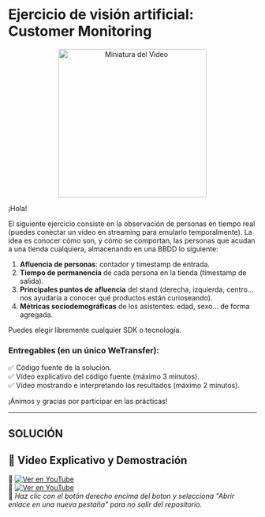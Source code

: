 # Ejercicio de visión artificial: Customer Monitoring
<p align="center">
  <img src="https://img.youtube.com/vi/hkDaiZUoAgA/hqdefault.jpg" alt="Miniatura del Video" width="300">
</p>

¡Hola!

El siguiente ejercicio consiste en la observación de personas en tiempo real (puedes conectar un vídeo en streaming para emularlo temporalmente). La idea es conocer cómo son, y cómo se comportan, las personas que acudan a una tienda cualquiera, almacenando en una BBDD lo siguiente:

1. **Afluencia de personas**: contador y timestamp de entrada.  
2. **Tiempo de permanencia** de cada persona en la tienda (timestamp de salida).  
3. **Principales puntos de afluencia** del stand (derecha, izquierda, centro... nos ayudaría a conocer qué productos están curioseando).  
4. **Métricas sociodemográficas** de los asistentes: edad, sexo... de forma agregada.  

Puedes elegir libremente cualquier SDK o tecnología.  

### **Entregables (en un único WeTransfer):**  
✅ Código fuente de la solución.  
✅ Vídeo explicativo del código fuente (máximo 3 minutos).  
✅ Vídeo mostrando e interpretando los resultados (máximo 2 minutos).  

¡Ánimos y gracias por participar en las prácticas!  

---

## SOLUCIÓN  

## 🎥 Video Explicativo y Demostración  

🔹 [![Ver en YouTube](https://img.shields.io/badge/🎥%20Explicación%20del%20Código-red?logo=youtube&logoColor=white)](https://youtu.be/hkDaiZUoAgA)  
🔹 [![Ver en YouTube](https://img.shields.io/badge/🎥%20Demostración-red?logo=youtube&logoColor=white)](https://youtu.be/cye2D8Vy2l4)  
📌 *Haz clic con el botón derecho encima del boton y selecciona "Abrir enlace en una nueva pestaña" para no salir del repositorio.*
